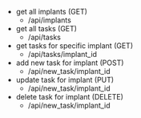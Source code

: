 

- get all implants (GET)
    - /api/implants
- get all tasks (GET)
    - /api/tasks
- get tasks for specific implant (GET)
    - /api/tasks/implant_id
- add new task for implant (POST)
    - /api/new_task/implant_id
- update task for implant (PUT)
    - /api/new_task/implant_id
- delete task for implant (DELETE)
    - /api/new_task/implant_id

